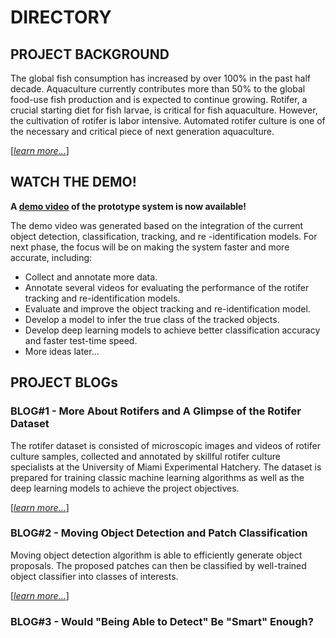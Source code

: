 # DIRECTORY

## PROJECT BACKGROUND

The global fish consumption has increased by over 100% in the past half decade.
Aquaculture currently contributes more than 50% to the global food-use fish production and is expected to continue
growing. 
Rotifer, a crucial starting diet for fish larvae, is critical for fish aquaculture. 
However, the cultivation of rotifer is labor intensive. 
Automated rotifer culture is one of the necessary and critical piece of next generation aquaculture. 

[[_learn more..._]](background.md)

## WATCH THE DEMO!

__A [demo video](https://youtu.be/5gOE0NdaSRs) of the prototype system is now available!__

The demo video was generated based on the integration of the current object detection, classification, tracking, and re
-identification models.
For next phase, the focus will be on making the system faster and more accurate, including:
- Collect and annotate more data. 
- Annotate several videos for evaluating the performance of the rotifer tracking and re-identification models.
- Evaluate and improve the object tracking and re-identification model.
- Develop a model to infer the true class of the tracked objects.
- Develop deep learning models to achieve better classification accuracy and faster test-time speed.
- More ideas later...

## PROJECT BLOGs

### BLOG#1 - More About Rotifers and A Glimpse of the Rotifer Dataset

The rotifer dataset is consisted of microscopic images and videos of rotifer culture samples, collected and
annotated by skillful rotifer culture specialists at the University of Miami Experimental Hatchery. 
The dataset is prepared for training classic machine learning algorithms as well as the deep learning models to
achieve the project objectives.

[[_learn more..._]](dataset.md)

### BLOG#2 - Moving Object Detection and Patch Classification

Moving object detection algorithm is able to  efficiently generate object proposals. The proposed patches can then be
classified by well-trained object classifier into classes of interests. 

[[_learn more..._]](modpc.md)

### BLOG#3 - Would "Being Able to Detect" Be "Smart" Enough?


